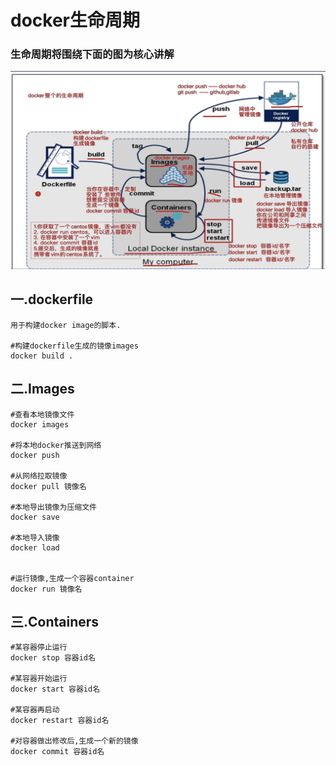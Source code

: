# docker生命周期
### 生命周期将围绕下面的图为核心讲解
![docker生命周期](pic/pic_1.jpg)

## 一.dockerfile
```text
用于构建docker image的脚本.

#构建dockerfile生成的镜像images
docker build .
```

## 二.Images
```text
#查看本地镜像文件
docker images

#将本地docker推送到网络
docker push

#从网络拉取镜像
docker pull 镜像名

#本地导出镜像为压缩文件
docker save

#本地导入镜像
docker load


#运行镜像,生成一个容器container
docker run 镜像名
```

## 三.Containers
```text
#某容器停止运行
docker stop 容器id名

#某容器开始运行
docker start 容器id名

#某容器再启动
docker restart 容器id名

#对容器做出修改后,生成一个新的镜像
docker commit 容器id名
```

